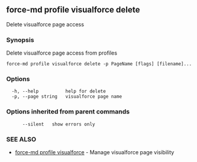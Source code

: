 ## force-md profile visualforce delete

Delete visualforce page access

### Synopsis

Delete visualforce page access from profiles

```
force-md profile visualforce delete -p PageName [flags] [filename]...
```

### Options

```
  -h, --help          help for delete
  -p, --page string   visualforce page name
```

### Options inherited from parent commands

```
      --silent   show errors only
```

### SEE ALSO

* [force-md profile visualforce](force-md_profile_visualforce.md)	 - Manage visualforce page visibility

